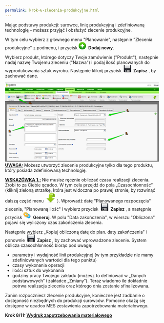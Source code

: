```yaml
---
permalink: krok-6-zlecenia-produkcyjne.html
---
```

 Mając podstawy produkcji: surowce, linię produkcyjną i&nbsp;zdefiniowaną technologię - możesz przyjąć i&nbsp;obsłużyć zlecenie produkcyjne. 

W tym celu wybierz z głównego menu "Planowanie", następnie "Zlecenia produkcyjne" z podmenu, i&nbsp;przycisk ![](/images/newIcon24.png)&nbsp; **Dodaj nowy**.

Wybierz produkt, którego dotyczy Twoje zamówienie ("Produkt"), następnie nadaj nazwę Twojemu zleceniu ("Nazwa") i podaj ilość planowanych do wyprodukowania sztuk wyrobu. Następnie kliknij przycisk&nbsp; ![](/images/saveIcon24.png) **&nbsp;Zapisz** , by zachować dane.

[![](/images/planowanie-%20zlecenia%20produkcyjne.png)](/images/planowanie-%20zlecenia%20produkcyjne.png)
**<u><br>
    </u>**
**<u>UWAGA:</u>** Możesz utworzyć zlecenie produkcyjne tylko dla tego produktu, który posiada zdefiniowaną technologię.
  

<u style="font-weight:bold">WSKAZÓWKA 1.:</u>&nbsp;Nie musisz ręcznie obliczać czasu realizacji zlecenia. Zrobi to za Ciebie qcadoo. W&nbsp;tym celu przejdź do pola „Czasochłonność” (kliknij zieloną strzałkę, która jest widoczna po prawej stronie, by rozwinąć dalszą część menu&nbsp; ![](/images/dropdownIcon32.png)&nbsp;). Wprowadź datę "Planowanego rozpoczęcia" zlecenia, "Planowaną ilość" i&nbsp;wybierz przycisk&nbsp; ![](/images/saveIcon24.png)&nbsp; **Zapisz** , a&nbsp;następnie przycisk ![](/images/generateIcon24.png)&nbsp; **Generuj**. W&nbsp;polu "Data zakończenia", w&nbsp;wierszu "Obliczona" pojawi się wyliczony czas zakończenia zlecenia. 

Następnie wybierz „Kopiuj obliczoną datę do plan. daty zakończenia” i ponownie&nbsp; ![](/images/saveIcon24.png)&nbsp; **Zapisz** , by zachować wprowadzone zlecenie. System oblicza czasochłonność biorąc pod uwagę:

- parametry i wydajność linii produkcyjnej (w tym przykładzie nie mamy zdefiniowanych wartości dla tego punktu)
- czasy wykonania operacji
- ilości sztuk do wykonania
- godziny pracy Twojego zakładu (możesz to definiować w „Danych podstawowych” i zakładce „Zmiany”).
 Teraz wiadomo ile dokładnie potrwa realizacja zlecenia oraz którego dnia zostanie sfinalizowana.

Zanim rozpoczniesz zlecenie produkcyjne, konieczne jest zadbanie o dostępność niezbędnych do produkcji surowców. Pomocne okażą się dostępne w qcadoo MES zestawienia zapotrzebowania materiałowego.

**Krok 8/11: [Wydruk zapotrzebowania materiałowego](/krok-7-zapotrzebowanie-materialowe)**
